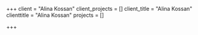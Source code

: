 +++
client = "Alina Kossan"
client_projects = []
client_title = "Alina Kossan"
clienttitle = "Alina Kossan"
projects = []

+++
